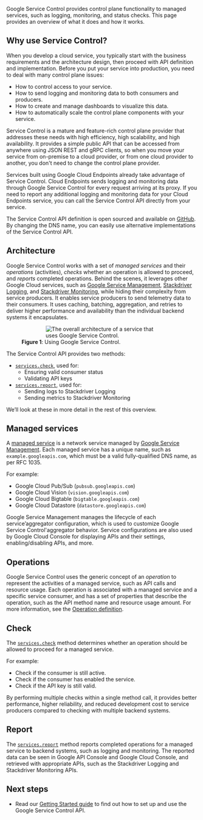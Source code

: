 Google Service Control provides control plane functionality to managed services,
such as logging, monitoring, and status checks. This page provides an overview
of what it does and how it works.

## Why use Service Control?

When you develop a cloud service, you typically start with the business
requirements and the architecture design, then proceed with API definition
and implementation. Before you put your service into production, you
need to deal with many control plane issues:

* How to control access to your service.
* How to send logging and monitoring data to both consumers and producers.
* How to create and manage dashboards to visualize this data.
* How to automatically scale the control plane components with your service.

Service Control is a mature and feature-rich control plane provider
that addresses these needs with high efficiency, high scalability,
and high availability. It provides a simple public API that can be accessed
from anywhere using JSON REST and gRPC clients, so when you move your service
from on-premise to a cloud provider, or from one cloud provider to another,
you don't need to change the control plane provider.

Services built using Google Cloud Endpoints already take advantage of
Service Control. Cloud Endpoints sends logging and monitoring data
through Google Service Control for every request arriving at its
proxy. If you need to report any additional logging and monitoring data for
your Cloud Endpoints service, you can call the Service Control API directly
from your service.

The Service Control API definition is open sourced and available on
[GitHub](https://github.com/googleapis/googleapis/tree/master/google/api/servicecontrol).
By changing the DNS name, you can easily use alternative implementations of
the Service Control API.

## Architecture

Google Service Control works with a set of *managed services* and their
*operations* (activities), *checks* whether an operation is allowed to proceed,
and *reports* completed operations. Behind the scenes, it leverages other
Google Cloud services, such as
[Google Service Management](/service-management),
[Stackdriver Logging](/logging), and [Stackdriver Monitoring](/monitoring),
while hiding their complexity from service producers. It enables service
producers to send telemetry data to their consumers. It uses caching,
batching, aggregation, and retries to deliver higher performance and
availability than the individual backend systems it encapsulates.

<figure id="fig-arch" class="center">
<div style="width: 70%;margin: auto">
  <img src="/service-control/images/arch.svg"
    alt="The overall architecture of a service that uses Google Service Control.">
</div>
<figcaption><b>Figure 1</b>: Using Google Service Control.</figcaption>
</figure>

The Service Control API provides two methods:

* [`services.check`](/service-control/reference/rest/v1/services/check), used for:
    * Ensuring valid consumer status
    * Validating API keys
* [`services.report`](/service-control/reference/rest/v1/services/report), used for:
    * Sending logs to Stackdriver Logging
    * Sending metrics to Stackdriver Monitoring

We’ll look at these in more detail in the rest of this overview.

## Managed services

A [managed service](/service-management/reference/rest/v1/services) is
a network service managed by
[Google Service Management](/service-management). Each managed service has a
unique name, such as `example.googleapis.com`, which must be a valid
fully-qualified DNS name, as per RFC 1035.

For example:

* Google Cloud Pub/Sub (`pubsub.googleapis.com`)
* Google Cloud Vision (`vision.googleapis.com`)
* Google Cloud Bigtable (`bigtable.googleapis.com`)
* Google Cloud Datastore (`datastore.googleapis.com`)

Google Service Management manages the lifecycle of each service’aggregator
configuration, which is used to customize Google Service Control'aggregator behavior.
Service configurations are also used by Google Cloud Console
for displaying APIs and their settings, enabling/disabling APIs, and more.

## Operations

Google Service Control uses the generic concept of an *operation*
to represent the
activities of a managed service, such as API calls and resource usage. Each
operation is associated with a managed service and a specific service
consumer, and has a set of properties that describe the operation, such as
the API method name and resource usage amount. For more information, see the
[Operation definition](/service-control/rest/v1/Operation).

## Check

The [`services.check`](/service-control/reference/rest/v1/services/check)
method determines whether an operation should be allowed to proceed
for a managed service.

For example:

* Check if the consumer is still active.
* Check if the consumer has enabled the service.
* Check if the API key is still valid.

By performing multiple checks within a single method call, it provides
better performance, higher reliability, and reduced development cost to
service producers compared to checking with multiple backend systems.

## Report

The [`services.report`](/service-control/reference/rest/v1/services/report)
method reports completed operations for
a managed service to backend systems, such as logging and monitoring. The
reported data can be seen in Google API Console and Google Cloud Console,
and retrieved with appropriate APIs, such as the Stackdriver Logging and
Stackdriver Monitoring APIs.

## Next steps

* Read our [Getting Started guide](/service-control/getting-started) to find out
  how to set up and use the Google Service Control API.
